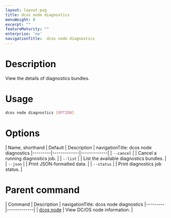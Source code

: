 ```yaml
---
layout: layout.pug
title: dcos node diagnostics
menuWeight: 0
excerpt: ""
featureMaturity: ""
enterprise: 'no'
navigationTitle:  dcos node diagnostics
---
```


<!-- This source repo for this topic is https://github.com/dcos/dcos-docs -->

    
# Description
View the details of diagnostics bundles.

# Usage

```bash
dcos node diagnostics [OPTION]
```

# Options

| Name, shorthand | Default | Description |
navigationTitle:  dcos node diagnostics
|---------|-------------|-------------|
| `--cancel`   |             | Cancel a running diagnostics job. |
| `--list`   |             |  List the available diagnostics bundles. |
| `--json`   |             |  Print JSON-formatted data. |
| `--status`   |             |  Print diagnostics job status. |

# Parent command

| Command | Description |
navigationTitle:  dcos node diagnostics
|---------|-------------|
| [dcos node](/1.10/cli/command-reference/dcos-node/) | View DC/OS node information. | 

<!-- # Examples -->

